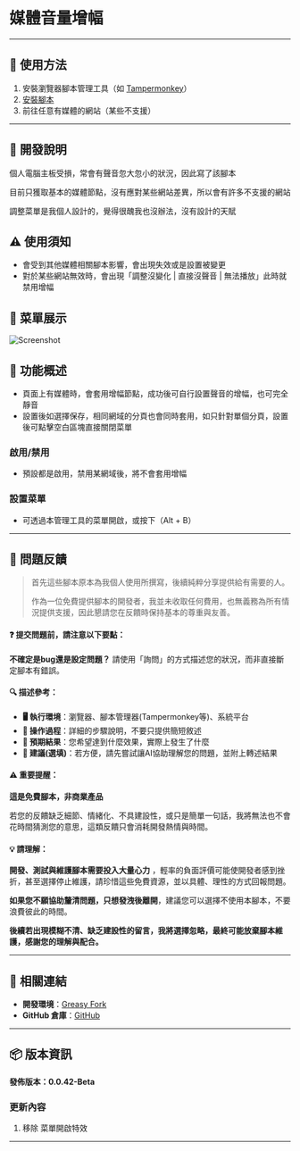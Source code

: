 # **媒體音量增幅**

---

## **👻 使用方法**

1. 安裝瀏覽器腳本管理工具（如 [Tampermonkey](https://chrome.google.com/webstore/detail/tampermonkey/dhdgffkkebhmkfjojejmpbldmpobfkfo)）
2. [安裝腳本](https://update.greasyfork.org/scripts/472190/%E5%AA%92%E9%AB%94%E9%9F%B3%E9%87%8F%E5%A2%9E%E5%BC%B7%E5%99%A8.user.js)
3. 前往任意有媒體的網站（某些不支援）

---

## **🚧 開發說明**

個人電腦主板受損，常會有聲音忽大忽小的狀況，因此寫了該腳本

目前只獲取基本的媒體節點，沒有應對某些網站差異，所以會有許多不支援的網站

調整菜單是我個人設計的，覺得很醜我也沒辦法，沒有設計的天賦


## **⚠️ 使用須知**
- 會受到其他媒體相關腳本影響，會出現失效或是設置被變更
- 對於某些網站無效時，會出現「調整沒變化 | 直接沒聲音 | 無法播放」此時就禁用增幅


## **👀 菜單展示**
![Screenshot](https://github.com/user-attachments/assets/61547ac5-8653-45fb-bf26-bba4ee174f0b)


## **📜 功能概述**
- 頁面上有媒體時，會套用增幅節點，成功後可自行設置聲音的增幅，也可完全靜音
- 設置後如選擇保存，相同網域的分頁也會同時套用，如只針對單個分頁，設置後可點擊空白區塊直接關閉菜單

### **啟用/禁用**
- 預設都是啟用，禁用某網域後，將不會套用增幅

### **設置菜單**
- 可透過本管理工具的菜單開啟，或按下（Alt + B）

---

## 📣 問題反饋

> 首先這些腳本原本為我個人使用所撰寫，後續純粹分享提供給有需要的人。
>
> 作為一位免費提供腳本的開發者，我並未收取任何費用，也無義務為所有情況提供支援，因此懇請您在反饋時保持基本的尊重與友善。

#### ❓ 提交問題前，請注意以下要點：

**不確定是bug還是設定問題？** 請使用「詢問」的方式描述您的狀況，而非直接斷定腳本有錯誤。

#### 🔍 描述參考：

- **🖥️ 執行環境**：瀏覽器、腳本管理器(Tampermonkey等)、系統平台
- **🧭 操作過程**：詳細的步驟說明，不要只提供簡短敘述
- **🎯 預期結果**：您希望達到什麼效果，實際上發生了什麼
- **🤖 建議(選填)**：若方便，請先嘗試讓AI協助理解您的問題，並附上轉述結果

#### ⚠️ 重要提醒：

**這是免費腳本，非商業產品**

若您的反饋缺乏細節、情緒化、不具建設性，或只是簡單一句話，我將無法也不會花時間猜測您的意思，這類反饋只會消耗開發熱情與時間。

#### 💡 請理解：

**開發、測試與維護腳本需要投入大量心力** ，輕率的負面評價可能使開發者感到挫折，甚至選擇停止維護，請珍惜這些免費資源，並以具體、理性的方式回報問題。

**如果您不願協助釐清問題，只想發洩後離開**，建議您可以選擇不使用本腳本，不要浪費彼此的時間。

**後續若出現模糊不清、缺乏建設性的留言，我將選擇忽略，最終可能放棄腳本維護，感謝您的理解與配合。**

---

## **🔗 相關連結**

- **開發環境**：[Greasy Fork](https://greasyfork.org/zh-TW/users/989635-canaan-hs)  
- **GitHub 倉庫**：[GitHub](https://github.com/Canaan-HS/MonkeyScript/tree/main/VolumeBooster)

---

## **📦 版本資訊**

**發佈版本：0.0.42-Beta**

### **更新內容**
1. 移除 菜單開啟特效

---